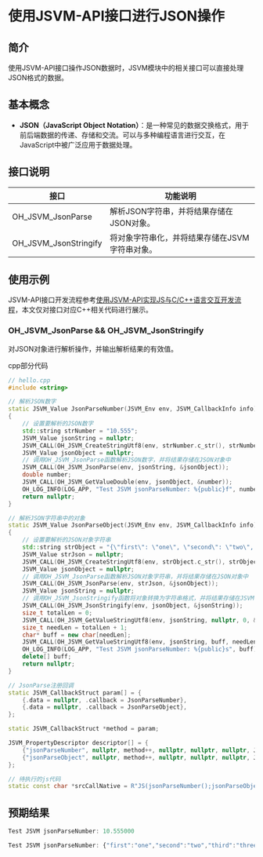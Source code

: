 # 使用JSVM-API接口进行JSON操作

## 简介

使用JSVM-API接口操作JSON数据时，JSVM模块中的相关接口可以直接处理JSON格式的数据。

## 基本概念

- **JSON（JavaScript Object Notation）**：是一种常见的数据交换格式，用于前后端数据的传递、存储和交流。可以与多种编程语言进行交互，在JavaScript中被广泛应用于数据处理。

## 接口说明

| 接口                       | 功能说明                       |
|----------------------------|--------------------------------|
| OH_JSVM_JsonParse          | 解析JSON字符串，并将结果存储在JSON对象。 |
| OH_JSVM_JsonStringify      | 将对象字符串化，并将结果存储在JSVM字符串对象。 |

## 使用示例

JSVM-API接口开发流程参考[使用JSVM-API实现JS与C/C++语言交互开发流程](use-jsvm-process.md)，本文仅对接口对应C++相关代码进行展示。

### OH_JSVM_JsonParse && OH_JSVM_JsonStringify

对JSON对象进行解析操作，并输出解析结果的有效值。

cpp部分代码

```cpp
// hello.cpp
#include <string>

// 解析JSON数字
static JSVM_Value JsonParseNumber(JSVM_Env env, JSVM_CallbackInfo info)
{
    // 设置要解析的JSON数字
    std::string strNumber = "10.555";
    JSVM_Value jsonString = nullptr;
    JSVM_CALL(OH_JSVM_CreateStringUtf8(env, strNumber.c_str(), strNumber.size(), &jsonString));
    JSVM_Value jsonObject = nullptr;
    // 调用OH_JSVM_JsonParse函数解析JSON数字，并将结果存储在JSON对象中
    JSVM_CALL(OH_JSVM_JsonParse(env, jsonString, &jsonObject));
    double number;
    JSVM_CALL(OH_JSVM_GetValueDouble(env, jsonObject, &number));
    OH_LOG_INFO(LOG_APP, "Test JSVM jsonParseNumber: %{public}f", number);
    return nullptr;
}

// 解析JSON字符串中的对象
static JSVM_Value JsonParseObject(JSVM_Env env, JSVM_CallbackInfo info)
{
    // 设置要解析的JSON对象字符串
    std::string strObject = "{\"first\": \"one\", \"second\": \"two\", \"third\": \"three\"}";
    JSVM_Value strJson = nullptr;
    JSVM_CALL(OH_JSVM_CreateStringUtf8(env, strObject.c_str(), strObject.size(), &strJson));
    JSVM_Value jsonObject = nullptr;
    // 调用OH_JSVM_JsonParse函数解析JSON对象字符串，并将结果存储在JSON对象中
    JSVM_CALL(OH_JSVM_JsonParse(env, strJson, &jsonObject));
    JSVM_Value jsonString = nullptr;
    // 调用OH_JSVM_JsonStringify函数将对象转换为字符串格式，并将结果存储在JSVM字符串对象中
    JSVM_CALL(OH_JSVM_JsonStringify(env, jsonObject, &jsonString));
    size_t totalLen = 0;
    JSVM_CALL(OH_JSVM_GetValueStringUtf8(env, jsonString, nullptr, 0, &totalLen));
    size_t needLen = totalLen + 1;
    char* buff = new char[needLen];
    JSVM_CALL(OH_JSVM_GetValueStringUtf8(env, jsonString, buff, needLen, &totalLen));
    OH_LOG_INFO(LOG_APP, "Test JSVM jsonParseNumber: %{public}s", buff);
    delete[] buff;
    return nullptr;
}

// JsonParse注册回调
static JSVM_CallbackStruct param[] = {
    {.data = nullptr, .callback = JsonParseNumber},
    {.data = nullptr, .callback = JsonParseObject},
};

static JSVM_CallbackStruct *method = param;

JSVM_PropertyDescriptor descriptor[] = {
    {"jsonParseNumber", nullptr, method++, nullptr, nullptr, nullptr, JSVM_DEFAULT},
    {"jsonParseObject", nullptr, method++, nullptr, nullptr, nullptr, JSVM_DEFAULT},
};

// 待执行的js代码
static const char *srcCallNative = R"JS(jsonParseNumber();jsonParseObject();)JS";
```

## 预期结果
```ts
Test JSVM jsonParseNumber: 10.555000

Test JSVM jsonParseNumber: {"first":"one","second":"two","third":"three"}
```
